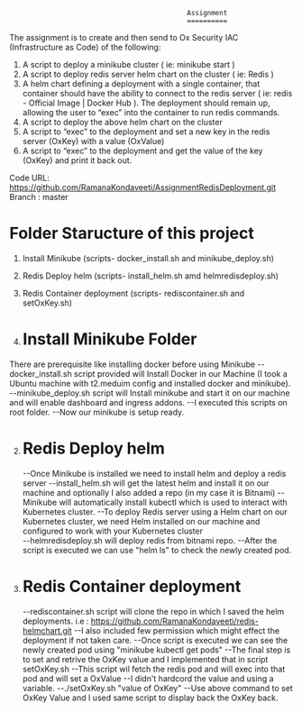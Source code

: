                                                 Assignment
                                                ==========
                                                
The assignment is to create and then send to Ox Security IAC (Infrastructure as Code) of the
following:
1. A script to deploy a minikube cluster ( ie: minikube start )
2. A script to deploy redis server helm chart on the cluster ( ie: Redis )
3. A helm chart defining a deployment with a single container, that container should have
the ability to connect to the redis server ( ie: redis - Official Image | Docker Hub ). The
deployment should remain up, allowing the user to “exec” into the container to run redis
commands.
4. A script to deploy the above helm chart on the cluster
5. A script to “exec” to the deployment and set a new key in the redis server (OxKey) with a
value (OxValue)
6. A script to “exec” to the deployment and get the value of the key (OxKey) and print it
back out.

Code URL: https://github.com/RamanaKondaveeti/AssignmentRedisDeployment.git
Branch : master

Folder Staructure of this project
=================================
1. Install Minikube   (scripts- docker_install.sh and minikube_deploy.sh)
2. Redis Deploy helm   (scripts- install_helm.sh amd helmredisdeploy.sh)
3. Redis Container deployment  (scripts- rediscontainer.sh and setOxKey.sh)

1. Install Minikube Folder
   =======================
 There are prerequisite like installing docker before using Minikube
 --docker_install.sh script provided will Install Docker in our Machine (I took a Ubuntu machine with t2.meduim config and installed docker and minikube).
 --minikube_deploy.sh script will Install minikube and start it on our machine and will enable dashboard and ingress addons.
 --I executed this scripts on root folder.
 --Now our minikube is setup ready.

2. Redis Deploy helm
   ==================
   --Once Minikube is installed we need to install helm and deploy a redis server
   --install_helm.sh will get the latest helm and install it on our machine and optionally I also added a repo (in my case it is Bitnami)
   --Minikube will automatically install kubectl which is used to interact with Kubernetes cluster.
   --To deploy Redis server using a Helm chart on our Kubernetes cluster, we need Helm installed on our machine and configured to work with your Kubernetes cluster  
   --helmredisdeploy.sh will deploy redis from bitnami repo.
   --After the script is executed we can use "helm ls" to check the newly created pod.

3. Redis Container deployment
   ===========================
   --rediscontainer.sh script will clone the repo in which I saved the helm deployments.
   i.e : https://github.com/RamanaKondaveeti/redis-helmchart.git
   --I also included few permission which might effect the deployment if not taken care.
   --Once script is executed we can see the newly created pod using "minikube kubectl get pods"
   --The final step is to set and retrive the OxKey value and I implemented that in script setOxKey.sh
   --This script wil fetch the redis pod and will exec into that pod and will set a OxValue
   --I didn't hardcord the value and using a variable.
   --./setOxKey.sh "value of OxKey" 
   --Use above command to set OxKey Value and I used same script to display back the OxKey back. 
